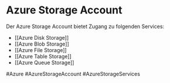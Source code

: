 # Azure Storage Account
Der Azure Storage Account bietet Zugang zu folgenden Services:

- [[Azure Disk Storage]]
- [[Azure Blob Storage]]
- [[Azure File Storage]]
- [[Azure Table Storage]]
- [[Azure Queue Storage]]


#Azure
#AzureStorageAccount
#AzureStorageServices
